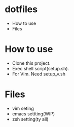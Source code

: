 dotfiles
========

* How to use
* Files

# How to use

+ Clone this project.
+ Exec shell script(setup.sh).
+ For Vim. Need setup_v.sh

# Files

* vim seting
* emacs settting(WIP)
* zsh setting(ty all)
